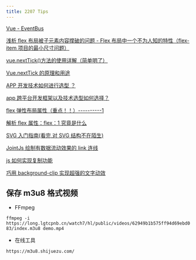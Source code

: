 ```yaml
---
title: 2207 Tips
---
```


[Vue - EventBus](https://blog.csdn.net/qq_26834399/article/details/106387585)

[浅析 flex 布局被子元素内容撑破的问题 - Flex 布局中一个不为人知的特性（flex-item 项目的最小尺寸问题）](https://www.cnblogs.com/goloving/p/15201080.html)

[vue.nextTick()方法的使用详解（简单明了）](https://blog.csdn.net/zhouzuoluo/article/details/84752280)

[Vue.nextTick 的原理和用途](https://segmentfault.com/a/1190000012861862)

[APP 开发技术如何进行选型 ？](https://cloud.tencent.com/developer/article/1886860)

[app 跨平台开发框架以及技术选型如何选择？](https://www.zhihu.com/question/55714900/answer/2405380529)

[flex 弹性布局属性（重点！！）----------1](https://www.cnblogs.com/xiaoshuang1234/p/16177025.html)

[解析 flex 属性：flex：1 究竟是什么](https://blog.csdn.net/weixin_43554584/article/details/113839778)

[SVG 入门指南(看完,对 SVG 结构不在陌生)](https://zhuanlan.zhihu.com/p/96444730)

[JointJs 绘制有数据流动效果的 link 连线](https://blog.csdn.net/qq_33763827/article/details/124729652)

[js 如何实现复制功能](https://blog.csdn.net/m0_57278611/article/details/124822123)

[巧用 background-clip 实现超强的文字动效](https://zhuanlan.zhihu.com/p/494277103)

## 保存 m3u8 格式视频

- FFmpeg

`ffmpeg -i https://long.lgtcpnb.cn/watch7/hl/public/videos/62949b1b575ff94d69ebd083/index.m3u8 demo.mp4`

- 在线工具

`https://m3u8.shijuezu.com/`
